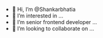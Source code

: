 - 👋 Hi, I’m @Shankarbhatia
- 👀 I’m interested in ...
- 🌱 I’m senior frontend developer ...
- 💞️ I’m looking to collaborate on ...

<!---
Shankarbhatia/Shankarbhatia is a ✨ special ✨ repository because its `README.md` (this file) appears on your GitHub profile.
You can click the Preview link to take a look at your changes.
--->
